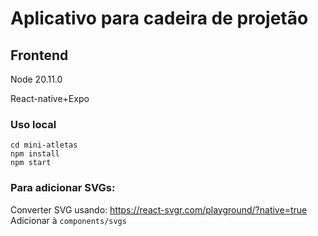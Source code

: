 # Aplicativo para cadeira de projetão

## Frontend

Node 20.11.0

React-native+Expo

### Uso local
```
cd mini-atletas
npm install
npm start
```

### Para adicionar SVGs:

Converter SVG usando: https://react-svgr.com/playground/?native=true
Adicionar à `components/svgs`